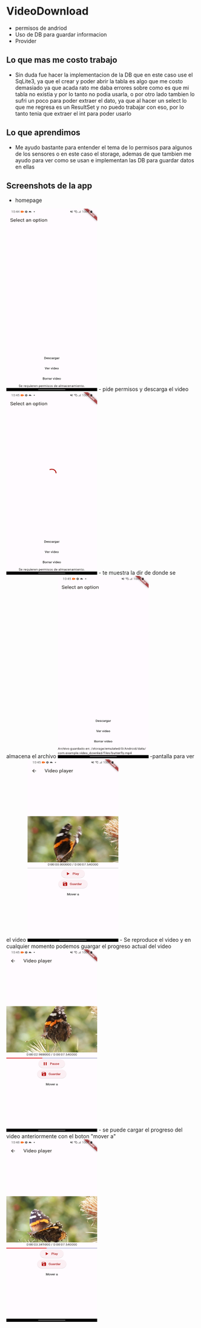 # VideoDownload

- permisos de andriod
- Uso de DB para guardar informacion
- Provider

## Lo que mas me costo trabajo

- Sin duda fue hacer la implementacion de la DB que en este caso use el SqLite3, ya que el crear y poder abrir la tabla es algo que me costo demasiado ya que acada rato me daba errores sobre como es que mi tabla no existia y por lo tanto no podia usarla, o por otro lado tambien lo sufri un poco para poder extraer el dato, ya que al hacer un select lo que me regresa es un ResultSet y no puedo trabajar con eso, por lo tanto tenia que extraer el int para poder usarlo

## Lo que aprendimos

- Me ayudo bastante para entender el tema de lo permisos para algunos de los sensores o en este caso el storage, ademas de que tambien me ayudo para ver como se usan e implementan las DB para guardar datos en ellas

## Screenshots de la app
- homepage
<img src = "images\IMG_0.jpg" width="240" height="480"/>
- pide permisos y descarga el video
<img src = "images\IMG_1.jpg" width="240" height="480"/>
- te muestra la dir de donde se almacena el archivo
<img src = "images\IMG_2.jpg" width="240" height="480"/>
-pantalla para ver el video
<img src = "images\IMG_3.jpg" width="240" height="480"/>
- Se reproduce el video y en cualquier momento podemos guargar el progreso actual del video
<img src = "images\IMG_4.jpg" width="240" height="480"/>
- se puede cargar el progreso del video anteriormente con el boton "mover a"
<img src = "images\IMG_5.jpg" width="240" height="480"/>

